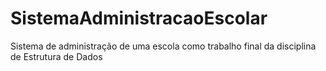 # SistemaAdministracaoEscolar
Sistema de administração de uma escola como trabalho final da disciplina de Estrutura de Dados
